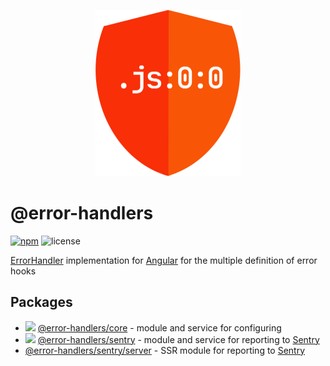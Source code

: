 <p align="center">
  <img height="266" width="232" src="./apps/sandbox/src/assets/logo.png" alt="Logo">
</p>

# @error-handlers
[![npm](https://badgen.net/npm/v/@error-handlers/core)](https://www.npmjs.com/package/@error-handlers/core)
![license](https://badgen.net/github/license/error-handlers/error-handlers)

[ErrorHandler](https://angular.io/api/core/ErrorHandler) implementation for [Angular](https://github.com/angular/angular) for the multiple definition of error hooks

## Packages

- ![](https://badgen.net/bundlephobia/minzip/@error-handlers/core) [@error-handlers/core](./libs/core) - module and service for configuring
- ![](https://badgen.net/bundlephobia/minzip/@error-handlers/sentry) [@error-handlers/sentry](./libs/sentry) - module and service for reporting to [Sentry](https://sentry.io/)
- [@error-handlers/sentry/server](./libs/sentry/server) - SSR module for reporting to [Sentry](https://sentry.io/)
